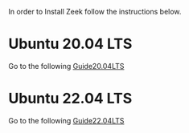 In order to Install Zeek follow the instructions below.

# Ubuntu 20.04 LTS

Go to the following [Guide20.04LTS](https://github.com/cyberseef/cuckoo-sandbox-installation-guide/blob/91191b86fd0902e7862e36e83f2c7e896daf0ebf/Setting-Up%20Host%20Machine.MD)

# Ubuntu 22.04 LTS

Go to the following [Guide22.04LTS](https://github.com/cyberseef/cuckoo-sandbox-installation-guide/blob/91191b86fd0902e7862e36e83f2c7e896daf0ebf/Setting-Up%20Host%20Machine.MD)
